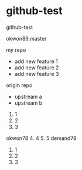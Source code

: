 # github-test
github-test

okwon89.master

my repo
- add new feature 1
- add new feature 2
- add new feature 3

origin repo
- upstream a
- upstream b

1. 1
2. 2
3. 3

okwon78
4. 4
5. 5
demand78
1. 1
2. 2
3. 3
